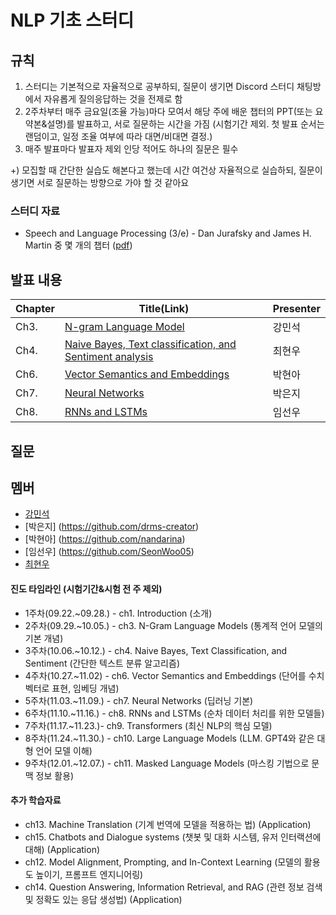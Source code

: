 # NLP 기초 스터디

## 규칙
1. 스터디는 기본적으로 자율적으로 공부하되, 질문이 생기면 Discord 스터디 채팅방에서 자유롭게 질의응답하는 것을 전제로 함
2. 2주차부터 매주 금요일(조율 가능)마다 모여서 해당 주에 배운 챕터의 PPT(또는 요약본&설명)를 발표하고, 서로 질문하는 시간을 가짐
 (시험기간 제외. 첫 발표 순서는 랜덤이고, 일정 조율 여부에 따라 대면/비대면 결정.)
3. 매주 발표마다 발표자 제외 인당 적어도 하나의 질문은 필수

+) 모집할 때 간단한 실습도 해본다고 했는데 시간 여건상 자율적으로 실습하되, 질문이 생기면 서로 질문하는 방향으로 가야 할 것 같아요

### 스터디 자료
- Speech and Language Processing (3/e) - Dan Jurafsky and James H. Martin 중 몇 개의 챕터
  ([pdf](https://web.stanford.edu/~jurafsky/slp3/))

## 발표 내용
| Chapter  | Title(Link)                                              | Presenter |
|------|----------------------------------------------------------|-----------|
| Ch3. | [N-gram Language Model](https://github.com/PROFOUNDIVE/NLP_basics_study/blob/main/docs/Ch3.%20N-gram%20Language%20Model.md) | 강민석    |
| Ch4. | [Naive Bayes, Text classification, and Sentiment analysis](https://github.com/PROFOUNDIVE/NLP_basics_study/blob/main/docs/Ch4.%20Naive%20Bayes%2C%20text%20classification%2C%20and%20sentiment.md) | 최현우    |
| Ch6. | [Vector Semantics and Embeddings](link) | 박현아 |
| Ch7. | [Neural Networks](link) | 박은지 |
| Ch8. | [RNNs and LSTMs](link) | 임선우 |

## 질문


## 멤버
- [강민석](https://github.com/myeolinmalchi)
- [박은지] (https://github.com/drms-creator)
- [박현아] (https://github.com/nandarina)
- [임선우] (https://github.com/SeonWoo05)
- [최현우](https://github.com/PROFOUNDIVE)

#### 진도 타임라인 (시험기간&시험 전 주 제외)
 - 1주차(09.22.~09.28.) - ch1. Introduction (소개)
 - 2주차(09.29.~10.05.) - ch3. N-Gram Language Models (통계적 언어 모델의 기본 개념)
 - 3주차(10.06.~10.12.) - ch4. Naive Bayes, Text Classification, and Sentiment (간단한 텍스트 분류 알고리즘)
 - 4주차(10.27.~11.02) - ch6. Vector Semantics and Embeddings (단어를 수치 벡터로 표현, 임베딩 개념)
 - 5주차(11.03.~11.09.) - ch7. Neural Networks (딥러닝 기본)
 - 6주차(11.10.~11.16.) - ch8. RNNs and LSTMs (순차 데이터 처리를 위한 모델들)
 - 7주차(11.17.~11.23.)- ch9. Transformers (최신 NLP의 핵심 모델)
 - 8주차(11.24.~11.30.) - ch10. Large Language Models (LLM. GPT4와 같은 대형 언어 모델 이해)
 - 9주차(12.01.~12.07.) - ch11. Masked Language Models (마스킹 기법으로 문맥 정보 활용)

#### 추가 학습자료
- ch13. Machine Translation (기계 번역에 모델을 적용하는 법) (Application)
- ch15. Chatbots and Dialogue systems (챗봇 및 대화 시스템, 유저 인터랙션에 대해) (Application)
- ch12. Model Alignment, Prompting, and In-Context Learning (모델의 활용도 높이기, 프롬프트 엔지니어링)
- ch14. Question Answering, Information Retrieval, and RAG (관련 정보 검색 및 정확도 있는 응답 생성법) (Application)
